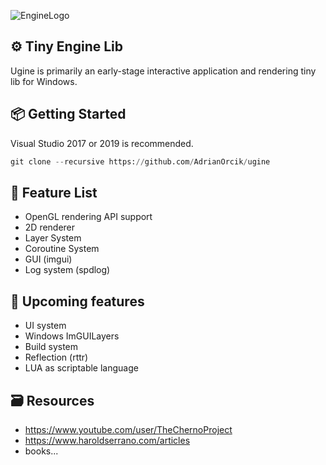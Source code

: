 ![EngineLogo](https://user-images.githubusercontent.com/14979589/82947025-0aa30780-9fa8-11ea-892c-80f7a8ff43fa.PNG)

⚙️ Tiny Engine Lib
---------
Ugine is primarily an early-stage interactive application and rendering tiny lib for Windows.

:package: Getting Started
---------
Visual Studio 2017 or 2019 is recommended. <br>
```python
git clone --recursive https://github.com/AdrianOrcik/ugine
```

:page_facing_up: Feature List
---------
* OpenGL rendering API support
* 2D renderer
* Layer System
* Coroutine System
* GUI (imgui)
* Log system (spdlog)

:pencil: Upcoming features
---------
* UI system
* Windows ImGUILayers
* Build system
* Reflection (rttr)
* LUA as scriptable language

:card_file_box: Resources
---------
* https://www.youtube.com/user/TheChernoProject
* https://www.haroldserrano.com/articles
* books...
